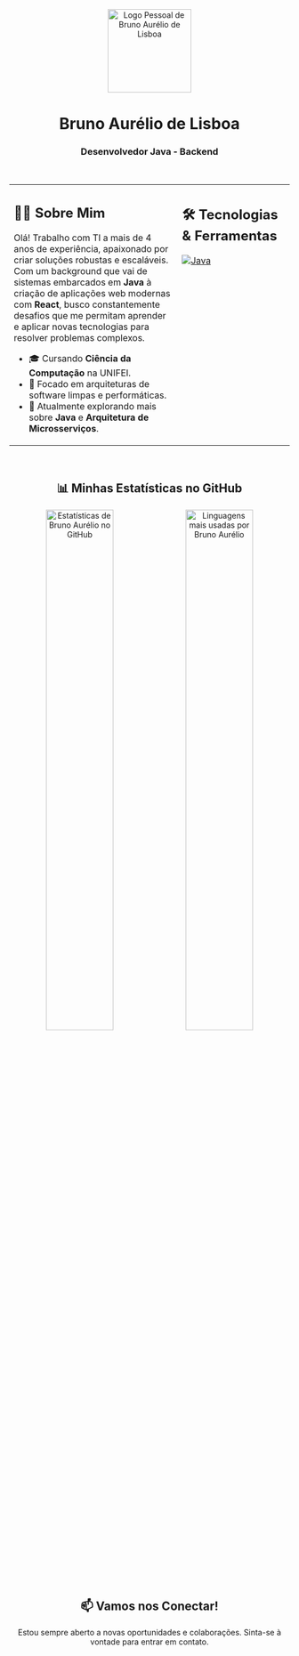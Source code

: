 <div align="center">
  <img src="https://drive.google.com/uc?export=view&id=1bLF2LbrfR1l7X__Ecn4VGS7n-Y6XcBqL" alt="Logo Pessoal de Bruno Aurélio de Lisboa" width="150">
  <h1>
    <b>Bruno Aurélio de Lisboa</b>
  </h1>
  <h3>
    Desenvolvedor Java - Backend
  </h3>
</div>

<br>

<table>
  <tr>
    <td valign="top" width="60%">
      <h2>👨‍💻 Sobre Mim</h2>
      <p>
        Olá! Trabalho com TI a mais de 4 anos de experiência, apaixonado por criar soluções robustas e escaláveis. Com um background que vai de sistemas embarcados em <strong>Java</strong> à criação de aplicações web modernas com <strong>React</strong>, busco constantemente desafios que me permitam aprender e aplicar novas tecnologias para resolver problemas complexos.
      </p>
      <ul>
        <li>🎓 Cursando <strong>Ciência da Computação</strong> na UNIFEI.</li>
        <li>🔭 Focado em arquiteturas de software limpas e performáticas.</li>
        <li>🌱 Atualmente explorando mais sobre <strong>Java</strong> e <strong>Arquitetura de Microsserviços</strong>.</li>
      </ul>
    </td>
    <td valign="top" width="40%">
      <h2>🛠️ Tecnologias & Ferramentas</h2>
      <p align="left">
        <a href="https://www.oracle.com/java/" target="_blank"><img src="https://img.shields.io/badge/Java-007396?style=for-the-badge&logo=java&logoColor=white" alt="Java"></a>
      </p>
    </td>  
  </tr>
</table>

<br>

<div align="center">
  <h2>📊 Minhas Estatísticas no GitHub</h2>
  <img src="https://github-readme-stats.vercel.app/api?username=brunoaureliodelisboa&show_icons=true&theme=github_dark&include_all_commits=true&count_private=true&hide_border=true&locale=pt-br" alt="Estatísticas de Bruno Aurélio no GitHub" width="49%"/>
  <img src="https://github-readme-stats.vercel.app/api/top-langs/?username=brunoaureliodelisboa&layout=compact&langs_count=8&theme=github_dark&hide_border=true&locale=pt-br" alt="Linguagens mais usadas por Bruno Aurélio" width="49%"/>
</div>

<br>

<div align="center">
  <h2>📫 Vamos nos Conectar!</h2>
  <p>Estou sempre aberto a novas oportunidades e colaborações. Sinta-se à vontade para entrar em contato.</p>
  <a href="https://www.linkedin.com/in/bruno-aurelio-de-lisboa/" target="_blank"><img src="
